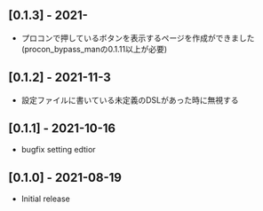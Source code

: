 ## [0.1.3] - 2021-
- プロコンで押しているボタンを表示するページを作成ができました(procon_bypass_manの0.1.11以上が必要)

## [0.1.2] - 2021-11-3
- 設定ファイルに書いている未定義のDSLがあった時に無視する

## [0.1.1] - 2021-10-16
- bugfix setting edtior

## [0.1.0] - 2021-08-19

- Initial release
